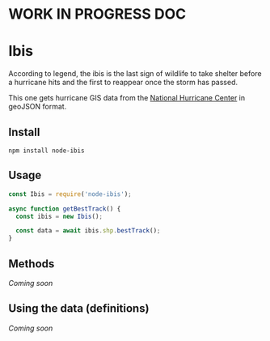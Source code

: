 
# WORK IN PROGRESS DOC

# Ibis

According to legend, the ibis is the last sign of wildlife to take shelter before a hurricane hits and the first to reappear once the storm has passed.

This one gets hurricane GIS data from the [National Hurricane Center](1) in geoJSON format.

## Install
```
npm install node-ibis
```

## Usage

```js
const Ibis = require('node-ibis');

async function getBestTrack() {
  const ibis = new Ibis();

  const data = await ibis.shp.bestTrack();
}

```

## Methods

*Coming soon*

## Using the data (definitions)

*Coming soon*


[1]: https://www.nhc.noaa.gov/